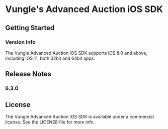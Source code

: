 # Vungle's Advanced Auction iOS SDK

## Getting Started


### Version Info
The Vungle Advanced Auction iOS SDK supports iOS 8.0 and above, including iOS 11, both 32bit and 64bit apps.  


## Release Notes
### 6.3.0

## License
The Vungle Advanced Auction iOS SDK is available under a commercial license. See the LICENSE file for more info.

